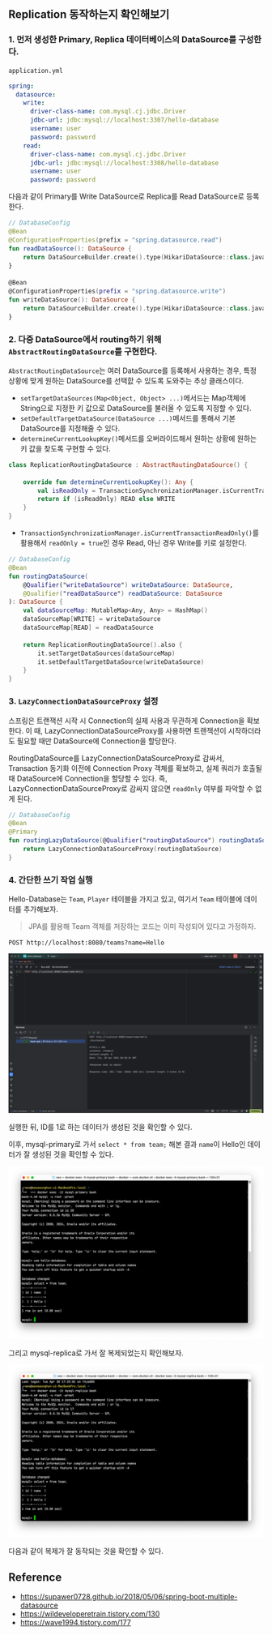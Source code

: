 ## Replication 동작하는지 확인해보기

### 1. 먼저 생성한 Primary, Replica 데이터베이스의 DataSource를 구성한다.

`application.yml`

```yml
spring:
  datasource:
    write:
      driver-class-name: com.mysql.cj.jdbc.Driver
      jdbc-url: jdbc:mysql://localhost:3307/hello-database
      username: user
      password: password
    read:
      driver-class-name: com.mysql.cj.jdbc.Driver
      jdbc-url: jdbc:mysql://localhost:3308/hello-database
      username: user
      password: password
```

다음과 같이 Primary를 Write DataSource로 Replica를 Read DataSource로 등록한다.

```kotlin
// DatabaseConfig
@Bean
@ConfigurationProperties(prefix = "spring.datasource.read")
fun readDataSource(): DataSource {
    return DataSourceBuilder.create().type(HikariDataSource::class.java).build()
}

@Bean
@ConfigurationProperties(prefix = "spring.datasource.write")
fun writeDataSource(): DataSource {
    return DataSourceBuilder.create().type(HikariDataSource::class.java).build()
}
```

### 2. 다중 DataSource에서 routing하기 위해 `AbstractRoutingDataSource`를 구현한다.

`AbstractRoutingDataSource`는 여러 DataSource를 등록해서 사용하는 경우, 특정 상황에 맞게 원하는 DataSource를 선택핤 수 있도록 도와주는 추상 클래스이다.

- `setTargetDataSources(Map<Object, Object> ...)`메서드는 Map객체에 String으로 지정한 키 값으로 DataSource를 불러올 수 있도록 지정할 수 있다. 
- `setDefaultTargetDataSource(DataSource ...)`메서드를 통해서 기본 DataSource를 지정해줄 수 있다.
- `determineCurrentLookupKey()`메서드를 오버라이드해서 원하는 상황에 원하는 키 값을 찾도록 구현할 수 있다.

```kotlin
class ReplicationRoutingDataSource : AbstractRoutingDataSource() {

    override fun determineCurrentLookupKey(): Any {
        val isReadOnly = TransactionSynchronizationManager.isCurrentTransactionReadOnly()
        return if (isReadOnly) READ else WRITE
    }
}
```

- `TransactionSynchronizationManager.isCurrentTransactionReadOnly()`를 활용해서 `readOnly = true`인 경우 Read, 아닌 경우 Write를 키로 설정한다.

```kotlin
// DatabaseConfig
@Bean
fun routingDataSource(
    @Qualifier("writeDataSource") writeDataSource: DataSource,
    @Qualifier("readDataSource") readDataSource: DataSource
): DataSource {
    val dataSourceMap: MutableMap<Any, Any> = HashMap()
    dataSourceMap[WRITE] = writeDataSource
    dataSourceMap[READ] = readDataSource

    return ReplicationRoutingDataSource().also {
        it.setTargetDataSources(dataSourceMap)
        it.setDefaultTargetDataSource(writeDataSource)
    }
}
```

### 3. `LazyConnectionDataSourceProxy` 설정

스프링은 트랜잭션 시작 시 Connection의 실제 사용과 무관하게 Connection을 확보한다. 이 때, LazyConnectionDataSourceProxy를 사용하면 트랜잭션이 시작하더라도 필요할 때만 DataSource에 Connection을 할당한다. 

RoutingDataSource를 LazyConnectionDataSourceProxy로 감싸서, Transaction 동기화 이전에 Connection Proxy 객체를 확보하고, 실제 쿼리가 호출될 때 DataSource에 Connection을 할당할 수 있다. 즉, LazyConnectionDataSourceProxy로 감싸지 않으면 `readOnly` 여부를 파악할 수 없게 된다.

```kotlin
// DatabaseConfig
@Bean
@Primary
fun routingLazyDataSource(@Qualifier("routingDataSource") routingDataSource: DataSource): DataSource {
    return LazyConnectionDataSourceProxy(routingDataSource)
}
```

### 4. 간단한 쓰기 작업 실행

Hello-Database는 `Team`, `Player` 테이블을 가지고 있고, 여기서 `Team` 테이블에 데이터를 추가해보자.

> JPA를 활용해 Team 객체를 저장하는 코드는 이미 작성되어 있다고 가정하자.

```http request
POST http://localhost:8080/teams?name=Hello
```

![run.png](../.github/images/run.png)

실행한 뒤, ID를 1로 하는 데이터가 생성된 것을 확인할 수 있다.

이후, mysql-primary로 가서 `select * from team;` 해본 결과 `name`이 Hello인 데이터가 잘 생성된 것을 확인할 수 있다.

![primary.png](../.github/images/primary.png)

그리고 mysql-replica로 가서 잘 복제되었는지 확인해보자.

![replica.png](../.github/images/replica.png)

다음과 같이 복제가 잘 동작되는 것을 확인할 수 있다.

## Reference

- https://supawer0728.github.io/2018/05/06/spring-boot-multiple-datasource
- https://wildeveloperetrain.tistory.com/130
- https://wave1994.tistory.com/177
